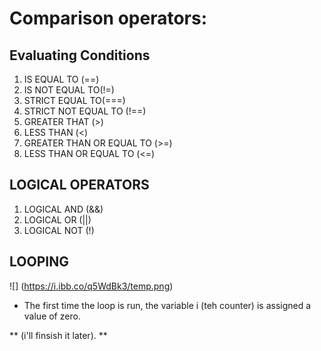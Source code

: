 # Comparison operators:  

## Evaluating Conditions

1. IS EQUAL TO (==)
2. IS NOT EQUAL TO(!=)
3. STRICT EQUAL TO(===)
4. STRICT NOT EQUAL TO (!==)
5. GREATER THAT (>)
6. LESS THAN (<)
7. GREATER THAN OR EQUAL TO (>=)
7. LESS THAN OR EQUAL TO (<=)

## LOGICAL OPERATORS

1. LOGICAL AND (&&)
1. LOGICAL OR (||)
3. LOGICAL NOT (!)

## LOOPING
![] (https://i.ibb.co/q5WdBk3/temp.png)

* The first time the loop is run, the variable i (teh counter) is assigned a value of zero.

** (i'll finsish it later). **
